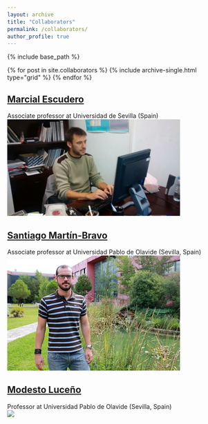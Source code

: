 ```yaml
---
layout: archive
title: "Collaborators"
permalink: /collaborators/
author_profile: true
---
```

{% include base_path %}

{% for post in site.collaborators %}
  {% include archive-single.html type="grid" %}
{% endfor %}

## [Marcial Escudero](https://marcialescuderolab.weebly.com/)
Associate professor at Universidad de Sevilla (Spain)
<br/><img src='/images/collaborators/escudero.jpg' width="400"/>
## [Santiago Martín-Bravo](https://sites.google.com/site/smarbra/home)
Associate professor at Universidad Pablo de Olavide (Sevilla, Spain)
<br/><img src='/images/collaborators/martin-bravo.jpg' width="400"/>

## [Modesto Luceño](https://www.upo.es/bmib/contenido?pag=/portal/upo/profesores/mlucgar/profesor&menuid=25262&vE=)
Professor at Universidad Pablo de Olavide (Sevilla, Spain)
<br/><img src='/images/collaborators/luceño.jpg' width="400"/>